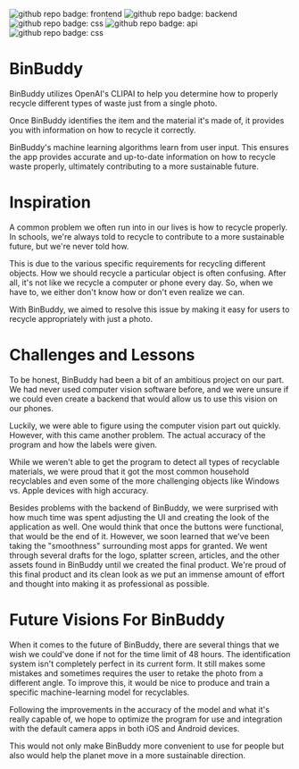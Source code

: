 ![github repo badge: frontend](https://img.shields.io/badge/Frontend-Expo-black) ![github repo badge: backend](https://img.shields.io/badge/Backend-Flask-white) ![github repo badge: css](https://img.shields.io/badge/Backend-NextJS-blue) ![github repo badge: api](https://img.shields.io/badge/API-Clip-purple) ![github repo badge: css](https://img.shields.io/badge/CSS-TailwindCSS-blue) 

# BinBuddy

BinBuddy utilizes OpenAI's CLIPAI to help you determine how to properly recycle different types of waste just from a single photo.

Once BinBuddy identifies the item and the material it's made of, it provides you with information on how to recycle it correctly.

BinBuddy's machine learning algorithms learn from user input. This ensures the app provides accurate and up-to-date information on how to recycle waste properly, ultimately contributing to a more sustainable future.

# Inspiration

A common problem we often run into in our lives is how to recycle properly. In schools, we're always told to recycle to contribute to a more sustainable future, but we're never told how.

This is due to the various specific requirements for recycling different objects. How we should recycle a particular object is often confusing. After all, it's not like we recycle a computer or phone every day. So, when we have to, we either don't know how or don't even realize we can.

With BinBuddy, we aimed to resolve this issue by making it easy for users to recycle appropriately with just a photo.

# Challenges and Lessons

To be honest, BinBuddy had been a bit of an ambitious project on our part. We had never used computer vision software before, and we were unsure if we could even create a backend that would allow us to use this vision on our phones.

Luckily, we were able to figure using the computer vision part out quickly. However, with this came another problem. The actual accuracy of the program and how the labels were given.

While we weren't able to get the program to detect all types of recyclable materials, we were proud that it got the most common household recyclables and even some of the more challenging objects like Windows vs. Apple devices with high accuracy.

Besides problems with the backend of BinBuddy, we were surprised with how much time was spent adjusting the UI and creating the look of the application as well. One would think that once the buttons were functional, that would be the end of it. However, we soon learned that we've been taking the "smoothness" surrounding most apps for granted. We went through several drafts for the logo, splatter screen, articles, and the other assets found in BinBuddy until we created the final product. We're proud of this final product and its clean look as we put an immense amount of effort and thought into making it as professional as possible.

# Future Visions For BinBuddy

When it comes to the future of BinBuddy, there are several things that we wish we could've done if not for the time limit of 48 hours. The identification system isn't completely perfect in its current form. It still makes some mistakes and sometimes requires the user to retake the photo from a different angle. To improve this, it would be nice to produce and train a specific machine-learning model for recyclables.

Following the improvements in the accuracy of the model and what it's really capable of, we hope to optimize the program for use and integration with the default camera apps in both iOS and Android devices.

This would not only make BinBuddy more convenient to use for people but also would help the planet move in a more sustainable direction.
